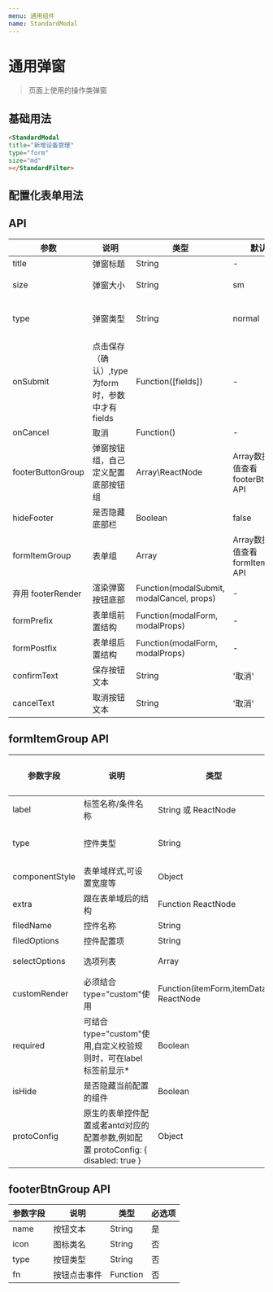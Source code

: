 ```yaml
---
menu: 通用组件
name: StandardModal
---
```


# 通用弹窗
> 页面上使用的操作类弹窗

## 基础用法

```html
<StandardModal 
title="新增设备管理"
type="form"
size="md"
></StandardFilter>
```
## 配置化表单用法

## API
| 参数      | 说明                                      | 类型         | 默认值 | 参考值 |
|----------|------------------------------------------|-------------|-------|-------|
| title | 弹窗标题 | String | - |- |
| size | 弹窗大小 | String | sm |可选:xs,sm,md,lg,lg |
| type | 弹窗类型 | String |normal |可选normal：普通弹窗, form: 配置表单弹窗 |
| onSubmit | 点击保存（确认）,type为form时，参数中才有fields |  Function([fields]) | - |- |
| onCancel | 取消 |  Function()| - |- |
| footerButtonGroup | 弹窗按钮组，自己定义配置底部按钮组 | Array\ReactNode  | Array数据参数值查看 footerBtnGroup API|
| hideFooter |  是否隐藏底部栏 | Boolean| false |- |
| formItemGroup | 表单组 | Array  | Array数据参数值查看 formItemGroup API|
| 弃用 footerRender | 渲染弹窗按钮底部 |  Function(modalSubmit, modalCancel, props)| - |- |
| formPrefix | 表单组前置结构 |  Function(modalForm, modalProps)| - |- |
| formPostfix | 表单组后置结构 |  Function(modalForm, modalProps)| - |- |
| confirmText | 保存按钮文本 | String | '取消' | |
| cancelText | 取消按钮文本 | String | '取消' | |




## formItemGroup API
| 参数字段      | 说明  |   类型   |必选项| 参考值|
|----------|------|-------------|------|------|
| label | 标签名称/条件名称 | String 或 ReactNode | 是 |- |
| type | 控件类型 | String | 是 | 可以选择 input/select/textarea/checkbox/custom(自定义) |
| componentStyle | 表单域样式,可设置宽度等 | Object | 否 |  |
| extra | 跟在表单域后的结构 | Function ReactNode | 否 | - |
| filedName | 控件名称 | String | 是 |参考  [getFieldDecorator(id, options) 参数](https://ant.design/components/form-cn/#getFieldDecorator(id,-options)-参数) |
| filedOptions | 控件配置项 | String | 否 |参考  [getFieldDecorator(id, options) 参数](https://ant.design/components/form-cn/#getFieldDecorator(id,-options)-参数) |
| selectOptions | 选项列表 | Array | 否 | select/radio/checkbox等使用 ,选项值：{'label': 'xxx', value: 'xxx'}|
| customRender | 必须结合 type="custom"使用 | Function(itemForm,itemData) ReactNode | 否 | - |
| required | 可结合 type="custom"使用,自定义校验规则时，可在label标签前显示* | Boolean| 否 | - |
| isHide | 是否隐藏当前配置的组件 | Boolean| 否 | - |
| protoConfig | 原生的表单控件配置或者antd对应的配置参数,例如配置 protoConfig: { disabled: true }| Object| 否 | - |

## footerBtnGroup API

| 参数字段      | 说明  |   类型   |必选项|
|----------|------|-------------|------|
| name | 按钮文本 | String | 是 |
| icon | 图标类名 | String | 否 |
| type | 按钮类型 | String | 否 |
| fn | 按钮点击事件 | Function | 否 |
